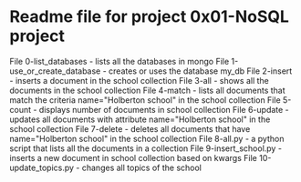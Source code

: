 # Readme file for project 0x01-NoSQL project

File 0-list_databases - lists all the databases in mongo
File 1-use_or_create_database - creates or uses the database my_db
File 2-insert - inserts a document in the school collection
File 3-all - shows all the documents in the school collection
File 4-match - lists all documents that match the criteria name="Holberton school" in the school collection
File 5-count - displays number of documents in school collection
File 6-update - updates all documents with attribute name="Holberton school" in the school collection
File 7-delete - deletes all documents that have name="Holberton school" in the school collection
File 8-all.py - a python script that lists all the documents in a collection
File 9-insert_school.py - inserts a new document in school collection based on kwargs
File 10-update_topics.py - changes all topics of the school
